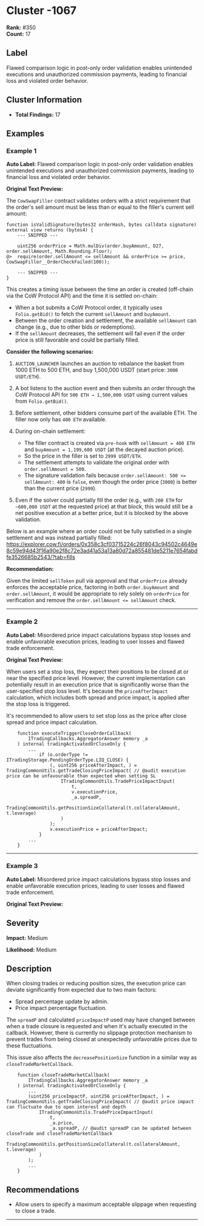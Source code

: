 # Cluster -1067

**Rank:** #350  
**Count:** 17  

## Label
Flawed comparison logic in post-only order validation enables unintended executions and unauthorized commission payments, leading to financial loss and violated order behavior.

## Cluster Information
- **Total Findings:** 17

## Examples

### Example 1

**Auto Label:** Flawed comparison logic in post-only order validation enables unintended executions and unauthorized commission payments, leading to financial loss and violated order behavior.  

**Original Text Preview:**

The `CowSwapFiller` contract validates orders with a strict requirement that the order's sell amount must be less than or equal to the filler's current sell amount:

```solidity
function isValidSignature(bytes32 orderHash, bytes calldata signature) external view returns (bytes4) {
    --- SNIPPED ---

    uint256 orderPrice = Math.mulDiv(order.buyAmount, D27, order.sellAmount, Math.Rounding.Floor);
@>  require(order.sellAmount <= sellAmount && orderPrice >= price, CowSwapFiller__OrderCheckFailed(100));

    --- SNIPPED ---
}
```

This creates a timing issue between the time an order is created (off-chain via the CoW Protocol API) and the time it is settled on-chain:

- When a bot submits a CoW Protocol order, it typically uses `Folio.getBid()` to fetch the current `sellAmount` and `buyAmount`.
- Between the order creation and settlement, the available `sellAmount` can change (e.g., due to other bids or redemptions).
- If the `sellAmount` decreases, the settlement will fail even if the order price is still favorable and could be partially filled.

**Consider the following scenarios:**

1. `AUCTION_LAUNCHER` launches an auction to rebalance the basket from 1000 ETH to 500 ETH, and buy 1,500,000 USDT (start price: `3000 USDT/ETH`).
2. A bot listens to the auction event and then submits an order through the CoW Protocol API for `500 ETH → 1,500,000 USDT` using current values from `Folio.getBid()`.
3. Before settlement, other bidders consume part of the available ETH. The filler now only has `400 ETH` available.
4. During on-chain settlement:

   - The filler contract is created via `pre-hook` with `sellAmount = 400 ETH` and `buyAmount = 1,199,600 USDT` (at the decayed auction price).
   - So the price in the filler is set to `2999 USDT/ETH`.
   - The settlement attempts to validate the original order with `order.sellAmount = 500`.
   - The signature validation fails because `order.sellAmount: 500 <= sellAmount: 400` is `false`, even though the order price (`3000`) is better than the current price (`2999`).

5. Even if the solver could partially fill the order (e.g., with `200 ETH` for `~600,000 USDT` at the requested price) at that block, this would still be a net positive execution at a better price, but it is blocked by the above validation.

Below is an example where an order could not be fully satisfied in a single settlement and was instead partially filled:
https://explorer.cow.fi/orders/0x358c3cf03715224c26f8043c94502c4649e8c59e94d43f16a90e2f8c72e3ad41a53a13a80d72a855481de5211e7654fabdfe3526685b2543/?tab=fills

**Recommendation:**

Given the limited `sellToken` pull via approval and that `orderPrice` already enforces the acceptable price, factoring in both `order.buyAmount` and `order.sellAmount`, it would be appropriate to rely solely on `orderPrice` for verification and remove the `order.sellAmount <= sellAmount` check.

---
### Example 2

**Auto Label:** Misordered price impact calculations bypass stop losses and enable unfavorable execution prices, leading to user losses and flawed trade enforcement.  

**Original Text Preview:**

When users set a stop loss, they expect their positions to be closed at or near the specified price level. However, the current implementation can potentially result in an execution price that is significantly worse than the user-specified stop loss level. It's because the `priceAfterImpact` calculation, which includes both spread and price impact, is applied after the stop loss is triggered.

It's recommended to allow users to set stop loss as the price after close spread and price impact calculation.

```solidity
    function executeTriggerCloseOrderCallback(
        ITradingCallbacks.AggregatorAnswer memory _a
    ) internal tradingActivatedOrCloseOnly {
        ...
            if (o.orderType != ITradingStorage.PendingOrderType.LIQ_CLOSE) {
                (, uint256 priceAfterImpact, ) = TradingCommonUtils.getTradeClosingPriceImpact( // @audit execution price can be unfavourable than expected when setting SL
                    ITradingCommonUtils.TradePriceImpactInput(
                        t,
                        v.executionPrice,
                        _a.spreadP,
                        TradingCommonUtils.getPositionSizeCollateral(t.collateralAmount, t.leverage)
                    )
                );
                v.executionPrice = priceAfterImpact;
            }
        ...
    }
```

---
### Example 3

**Auto Label:** Misordered price impact calculations bypass stop losses and enable unfavorable execution prices, leading to user losses and flawed trade enforcement.  

**Original Text Preview:**

## Severity

**Impact:** Medium

**Likelihood:** Medium

## Description

When closing trades or reducing position sizes, the execution price can deviate significantly from expected due to two main factors:

- Spread percentage update by admin.
- Price impact percentage fluctuation.

The `spreadP` and calculated `priceImpactP` used may have changed between when a trade closure is requested and when it's actually executed in the callback. However, there is currently no slippage protection mechanism to prevent trades from being closed at unexpectedly unfavorable prices due to these fluctuations.

This issue also affects the `decreasePositionSize` function in a similar way as `closeTradeMarketCallback`.

```solidity
    function closeTradeMarketCallback(
        ITradingCallbacks.AggregatorAnswer memory _a
    ) internal tradingActivatedOrCloseOnly {
        ...
        (uint256 priceImpactP, uint256 priceAfterImpact, ) = TradingCommonUtils.getTradeClosingPriceImpact( // @audit price impact can fluctuate due to open interest and depth
            ITradingCommonUtils.TradePriceImpactInput(
                t,
                _a.price,
                _a.spreadP, // @audit spreadP can be updated between closeTrade and closeTradeMarketCallback
                TradingCommonUtils.getPositionSizeCollateral(t.collateralAmount, t.leverage)
            )
        );
        ...
    }
```

## Recommendations

- Allow users to specify a maximum acceptable slippage when requesting to close a trade.

---
